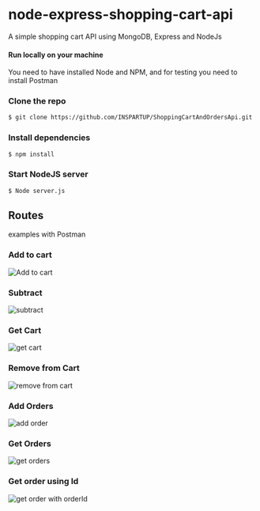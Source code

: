 # node-express-shopping-cart-api

A simple shopping cart API using MongoDB, Express and NodeJs

#### Run locally on your machine

You need to have installed Node and NPM, and for testing you need to install Postman

### Clone the repo

```bash
$ git clone https://github.com/INSPARTUP/ShoppingCartAndOrdersApi.git
```

### Install dependencies

```bash
$ npm install
```

### Start NodeJS server

```bash
$ Node server.js
```


## Routes
examples with Postman

### Add to cart
![Add to cart](https://user-images.githubusercontent.com/65148928/120029394-ee3c0f80-bfed-11eb-8199-a381ed17717f.PNG)




### Subtract
![subtract](https://user-images.githubusercontent.com/65148928/120029470-0f046500-bfee-11eb-89fa-a68b04b7a54e.PNG)




### Get Cart
![get cart](https://user-images.githubusercontent.com/65148928/120029473-10359200-bfee-11eb-8a8d-a0681c735ed5.PNG)




### Remove from Cart
![remove from cart](https://user-images.githubusercontent.com/65148928/120029493-13c91900-bfee-11eb-83a7-2c6750a5d3d0.PNG)


### Add Orders
![add order](https://user-images.githubusercontent.com/65148928/120029482-11ff5580-bfee-11eb-8471-bbb61e5b6596.PNG)




### Get Orders
![get orders](https://user-images.githubusercontent.com/65148928/120029478-10ce2880-bfee-11eb-8028-19c82a202345.PNG)





### Get order using Id
![get order with orderId](https://user-images.githubusercontent.com/65148928/120029487-13308280-bfee-11eb-9681-26ca5056d01f.PNG)









